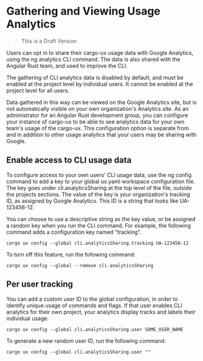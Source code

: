 # Gathering and Viewing Usage Analytics

> This is a Draft Version

Users can opt in to share their cargo-ux usage data with Google Analytics, using the ng analytics CLI command. The data is also shared with the Angular Rust team, and used to improve the CLI.

The gathering of CLI analytics data is disabled by default, and must be enabled at the project level by individual users. It cannot be enabled at the project level for all users.

Data gathered in this way can be viewed on the Google Analytics site, but is not automatically visible on your own organization's Analytics site. As an administrator for an Angular Rust development group, you can configure your instance of cargo-ux to be able to see analytics data for your own team's usage of the cargo-ux. This configuration option is separate from and in addition to other usage analytics that your users may be sharing with Google.

## Enable access to CLI usage data

To configure access to your own users' CLI usage data, use the ng config command to add a key to your global ux.yaml workspace configuration file. The key goes under cli.analyticsSharing at the top level of the file, outside the projects sections. The value of the key is your organization's tracking ID, as assigned by Google Analytics. This ID is a string that looks like UA-123456-12.

You can choose to use a descriptive string as the key value, or be assigned a random key when you run the CLI command. For example, the following command adds a configuration key named "tracking".

```      
cargo ux config --global cli.analyticsSharing.tracking UA-123456-12
```

To turn off this feature, run the following command:

```   
cargo ux config --global --remove cli.analyticsSharing
```

## Per user tracking

You can add a custom user ID to the global configuration, in order to identify unique usage of commands and flags. If that user enables CLI analytics for their own project, your analytics display tracks and labels their individual usage.

```      
cargo ux config --global cli.analyticsSharing.user SOME_USER_NAME
```

To generate a new random user ID, run the following command:

```
cargo ux config --global cli.analyticsSharing.user ""
```